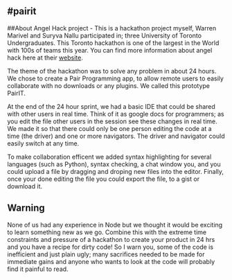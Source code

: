 #pairit
-----
##About
Angel Hack project - This is a hackathon project myself, Warren Marivel and Suryva Nallu participated in; three
University of Toronto Undergraduates. This Toronto hackathon is one of the largest in the World with 100s of teams 
this year. You can find more information about angel hack here at their [website](http://angelhack.ca).

The theme of the hackathon was to solve any problem in about 24 hours. We chose to create a Pair Programming app,
to allow remote users to easily collaborate with no downloads or any plugins. We called this prototype PairIT.


At the end of the 24 hour sprint, we had a basic IDE that could be shared with other users in real time.
Think of it as google docs for programmers; as you edit the file other users in the session see 
these changes in real time. We made it so that there could only be one person editing the code at a time (the driver)
and one or more navigators. The driver and navigator could easily switch at any time.

To make collaboration efficent we added syntax highlighting for several languages (such as Python), 
syntax checking, a chat window you, and you could upload a file by dragging and droping new files into the editor. 
Finally, once your done editing the file you could export the file, to a gist or download it.



Warning
-----
None of us had any experience in Node but we thought it would be exciting to learn something new as we go.
Combine this with the extreme time constraints and pressure of a hackathon to create your product in 24 hrs and 
you have a recipe for dirty code! So I warn you, some of the code is inefficient and just plain ugly; 
many sacrifices needed to be made for immediate gains and anyone who wants to look at the code will probably find it 
painful to read. 






